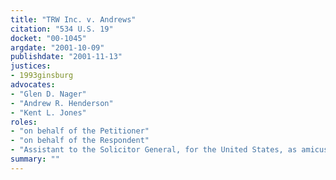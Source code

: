 ```yaml
---
title: "TRW Inc. v. Andrews"
citation: "534 U.S. 19"
docket: "00-1045"
argdate: "2001-10-09"
publishdate: "2001-11-13"
justices:
- 1993ginsburg
advocates:
- "Glen D. Nager"
- "Andrew R. Henderson"
- "Kent L. Jones"
roles:
- "on behalf of the Petitioner"
- "on behalf of the Respondent"
- "Assistant to the Solicitor General, for the United States, as amicus curiae, supporting the Respondent"
summary: ""
---
```


